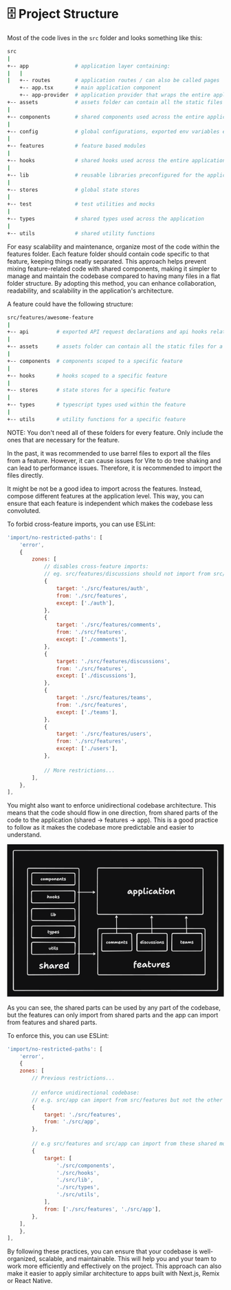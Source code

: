 # 🗄️ Project Structure

Most of the code lives in the `src` folder and looks something like this:

```sh
src
|
+-- app               # application layer containing:
|   |
|   +-- routes        # application routes / can also be called pages
    +-- app.tsx       # main application component
    +-- app-provider  # application provider that wraps the entire application with global providers
+-- assets            # assets folder can contain all the static files such as images, fonts, etc.
|
+-- components        # shared components used across the entire application
|
+-- config            # global configurations, exported env variables etc.
|
+-- features          # feature based modules
|
+-- hooks             # shared hooks used across the entire application
|
+-- lib               # reusable libraries preconfigured for the application
|
+-- stores            # global state stores
|
+-- test              # test utilities and mocks
|
+-- types             # shared types used across the application
|
+-- utils             # shared utility functions
```

For easy scalability and maintenance, organize most of the code within the features folder. Each feature folder should contain code specific to that feature, keeping things neatly separated. This approach helps prevent mixing feature-related code with shared components, making it simpler to manage and maintain the codebase compared to having many files in a flat folder structure. By adopting this method, you can enhance collaboration, readability, and scalability in the application's architecture.

A feature could have the following structure:

```sh
src/features/awesome-feature
|
+-- api         # exported API request declarations and api hooks related to a specific feature
|
+-- assets      # assets folder can contain all the static files for a specific feature
|
+-- components  # components scoped to a specific feature
|
+-- hooks       # hooks scoped to a specific feature
|
+-- stores      # state stores for a specific feature
|
+-- types       # typescript types used within the feature
|
+-- utils       # utility functions for a specific feature
```

NOTE: You don't need all of these folders for every feature. Only include the ones that are necessary for the feature.

In the past, it was recommended to use barrel files to export all the files from a feature. However, it can cause issues for Vite to do tree shaking and can lead to performance issues. Therefore, it is recommended to import the files directly.

It might be not be a good idea to import across the features. Instead, compose different features at the application level. This way, you can ensure that each feature is independent which makes the codebase less convoluted.

To forbid cross-feature imports, you can use ESLint:

```js
'import/no-restricted-paths': [
    'error',
    {
        zones: [
            // disables cross-feature imports:
            // eg. src/features/discussions should not import from src/features/comments, etc.
            {
                target: './src/features/auth',
                from: './src/features',
                except: ['./auth'],
            },
            {
                target: './src/features/comments',
                from: './src/features',
                except: ['./comments'],
            },
            {
                target: './src/features/discussions',
                from: './src/features',
                except: ['./discussions'],
            },
            {
                target: './src/features/teams',
                from: './src/features',
                except: ['./teams'],
            },
            {
                target: './src/features/users',
                from: './src/features',
                except: ['./users'],
            },

            // More restrictions...
        ],
    },
],
```

You might also want to enforce unidirectional codebase architecture. This means that the code should flow in one direction, from shared parts of the code to the application (shared -> features -> app). This is a good practice to follow as it makes the codebase more predictable and easier to understand.

![Unidirectional Codebase](./assets/unidirectional-codebase.png)

As you can see, the shared parts can be used by any part of the codebase, but the features can only import from shared parts and the app can import from features and shared parts.

To enforce this, you can use ESLint:

```js
'import/no-restricted-paths': [
    'error',
    {
    zones: [
        // Previous restrictions...

        // enforce unidirectional codebase:
        // e.g. src/app can import from src/features but not the other way around
        {
            target: './src/features',
            from: './src/app',
        },

        // e.g src/features and src/app can import from these shared modules but not the other way around
        {
            target: [
                './src/components',
                './src/hooks',
                './src/lib',
                './src/types',
                './src/utils',
            ],
            from: ['./src/features', './src/app'],
        },
    ],
    },
],
```

By following these practices, you can ensure that your codebase is well-organized, scalable, and maintainable. This will help you and your team to work more efficiently and effectively on the project.
This approach can also make it easier to apply similar architecture to apps built with Next.js, Remix or React Native.
